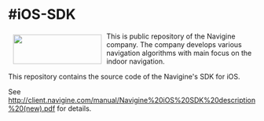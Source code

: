#iOS-SDK
============================
<a href="http://navigine.com"><img src="https://navigine.com/wp-content/themes/flat-theme/assets/images/img/w_menuLogo.svg" align="left" height="60" width="180" hspace="10" vspace="5"></a>

This is public repository of the Navigine company. The company develops various navigation algorithms with main focus on the indoor navigation.

This repository contains the source code of the Navigine's SDK for iOS.

See http://client.navigine.com/manual/Navigine%20iOS%20SDK%20description%20(new).pdf for details.